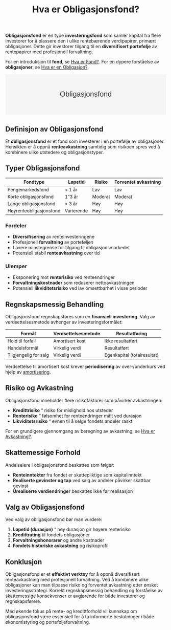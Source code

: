 ﻿---
title: "Hva er Obligasjonsfond?"
seoTitle: "Hva er Obligasjonsfond?"
meta_description: '**Obligasjonsfond** er en type **investeringsfond** som samler kapital fra flere investorer for å plassere den i ulike rentebærende verdipapirer, primært obl...'
slug: hva-er-obligasjonsfond
type: blog
layout: pages/single
---

**Obligasjonsfond** er en type **investeringsfond** som samler kapital fra flere investorer for å plassere den i ulike rentebærende verdipapirer, primært obligasjoner. Dette gir investorer tilgang til en **diversifisert portefølje** av rentepapirer med profesjonell forvaltning.

For en introduksjon til **fond**, se [Hva er Fond?](/blogs/regnskap/hva-er-fond "Hva er Fond? Ulike Typer Fond og Regnskapsbehandling").
For en dypere forståelse av **obligasjoner**, se [Hva er en Obligasjon?](/blogs/regnskap/hva-er-obligasjon "Hva er en Obligasjon? Komplett Guide til Obligasjoner i Regnskap").

![Illustrasjon som viser tittelen Obligasjonsfond](obligasjonsfond-image.svg)

## Definisjon av Obligasjonsfond

Et **obligasjonsfond** er et fond som investerer i en portefølje av obligasjoner. Hensikten er å oppnå **renteavkastning** samtidig som risikoen spres ved å kombinere ulike utstedere og obligasjonstyper.

## Typer Obligasjonsfond

| Fondtype                | Løpetid   | Risiko   | Forventet avkastning |
|-------------------------|-----------|----------|----------------------|
| Pengemarkedsfond        | < 1 år    | Lav      | Lav                  |
| Korte obligasjonsfond   | 1“3 år    | Moderat  | Moderat              |
| Lange obligasjonsfond   | > 3 år    | Høy      | Høy                  |
| Høyrenteobligasjonsfond | Varierende| Høy      | Høy                  |

### Fordeler

* **Diversifisering** av renteinvesteringene
* Profesjonell **forvaltning** av porteføljen
* Lavere minstegrense for tilgang til obligasjonsmarkedet
* Potensiell stabil **renteavkastning** over tid

### Ulemper

* Eksponering mot **renterisiko** ved renteendringer
* **Forvaltningskostnader** som reduserer nettoavkastningen
* Potensiell **likviditetsrisiko** ved lav omsettbarhet i visse perioder

## Regnskapsmessig Behandling

Obligasjonsfond regnskapsføres som en **finansiell investering**. Valg av verdsettelsesmetode avhenger av investeringsformålet:

| Formål               | Verdsettelsesmetode | Resultatføring             |
|----------------------|---------------------|----------------------------|
| Hold til forfall     | Amortisert kost     | Ikke resultatført          |
| Handelsformål        | Virkelig verdi      | Resultatført               |
| Tilgjengelig for salg| Virkelig verdi      | Egenkapital (totalresultat)|

Verdsettelse til amortisert kost krever **periodisering** av over-/underkurs ved hjelp av [amortisering](/blogs/regnskap/hva-er-amortisering "Hva er Amortisering? Guide til Avskrivning av Immaterielle Eiendeler").

## Risiko og Avkastning

Obligasjonsfond inneholder flere risikofaktorer som påvirker avkastningen:

* **Kredittrisiko** “ risiko for mislighold hos utsteder
* **Renterisiko** “ følsomhet for renteendringer målt ved durasjon
* **Likviditetsrisiko** “ evnen til å selge fondets andeler raskt

For en grundigere gjennomgang av beregning av avkastning, se [Hva er Avkastning?](/blogs/regnskap/hva-er-avkastning "Hva er Avkastning? Guide til Beregning av Avkastning og Renters Influens").

## Skattemessige Forhold

Andelseiere i obligasjonsfond beskattes som følger:

* **Renteinntekter** fra fondet er skattepliktige som kapitalinntekt
* **Realiserte gevinster og tap** ved salg av andeler påvirker skattbar gevinst
* **Urealiserte verdiendringer** beskattes ikke før realisasjon

## Valg av Obligasjonsfond

Ved valg av obligasjonsfond bør man vurdere:

1. **Løpetid (durasjon)** “ høy durasjon gir høyere renterisiko
2. **Kredittrating** til fondets obligasjoner
3. **Forvaltningshonorarer** og andre kostnader
4. **Fondets historiske avkastning** og risikoprofil

## Konklusjon

Obligasjonsfond er et **effektivt verktøy** for å oppnå diversifisert renteavkastning med profesjonell forvaltning. Ved å kombinere ulike obligasjoner kan man tilpasse risiko og forventet avkastning etter ønsket investeringsstrategi. Korrekt regnskapsmessig behandling og forståelse av skattemessige konsekvenser er avgjørende for både investorer og regnskapsførere.

Med økende fokus på rente- og kredittforhold vil kunnskap om obligasjonsfond være essensiell for å ta informerte beslutninger i både økonomistyring og porteføljeforvaltning.







